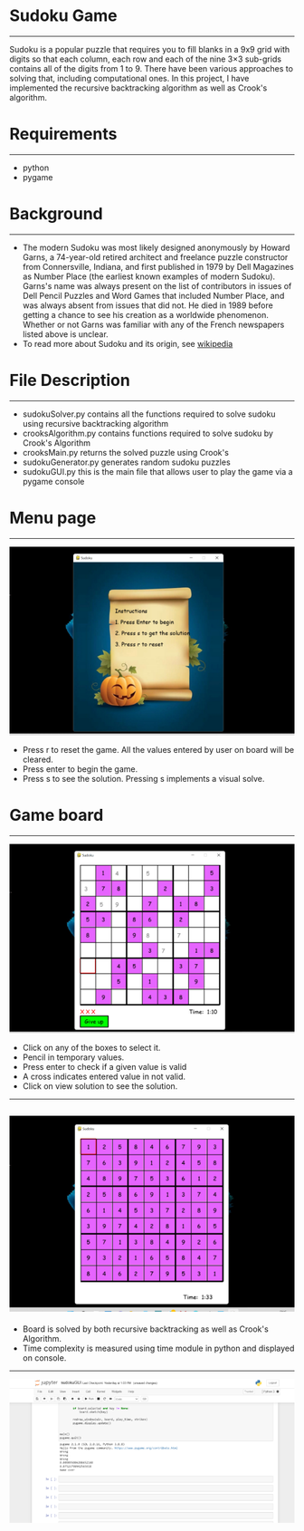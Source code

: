 # Sudoku Game
---
Sudoku is a popular puzzle that requires you to fill blanks in a 9x9 grid with digits so that each column, each row and each of the nine 3×3 sub-grids contains all of the digits from 1 to 9. There have been various approaches to solving that, including computational ones. In this project, I have implemented the recursive backtracking algorithm as well as Crook's algorithm.

# Requirements
---
- python
- pygame

# Background
---
- The modern Sudoku was most likely designed anonymously by Howard Garns, a 74-year-old retired architect and freelance puzzle constructor from Connersville, Indiana, and first published in 1979 by Dell Magazines as Number Place (the earliest known examples of modern Sudoku). Garns's name was always present on the list of contributors in issues of Dell Pencil Puzzles and Word Games that included Number Place, and was always absent from issues that did not. He died in 1989 before getting a chance to see his creation as a worldwide phenomenon. Whether or not Garns was familiar with any of the French newspapers listed above is unclear.
- To read more about Sudoku and its origin, see [wikipedia](https://en.wikipedia.org/wiki/Sudoku)

# File Description
---
- sudokuSolver.py contains all the functions required to solve sudoku using recursive backtracking algorithm
- crooksAlgorithm.py contains functions required to solve sudoku by Crook's Algorithm
- crooksMain.py returns the solved puzzle using Crook's
- sudokuGenerator.py generates random sudoku puzzles
- sudokuGUI.py this is the main file that allows user to play the game via a pygame console

# Menu page
---
![Game instructions](instructions.png)
- Press r to reset the game. All  the values entered by user on board will be cleared.
- Press enter to begin the game.
- Press s to see the solution. Pressing s implements a visual solve.

# Game board
---
![Game board](sudokuboard.png)
- Click on any of the boxes to select it.
- Pencil in temporary values.
- Press enter to check if a given value is valid
- A cross indicates entered value in not valid.
- Click on view solution to see the solution.
---
![Solved board](solvedboard.png)
---
- Board is solved by both recursive backtracking as well as Crook's Algorithm.
- Time complexity is measured using time module in python and displayed on console.
---
![Time complexity](timecomplexity.png)
